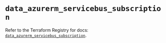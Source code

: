 # `data_azurerm_servicebus_subscription`

Refer to the Terraform Registry for docs: [`data_azurerm_servicebus_subscription`](https://registry.terraform.io/providers/hashicorp/azurerm/4.45.0/docs/data-sources/servicebus_subscription).
